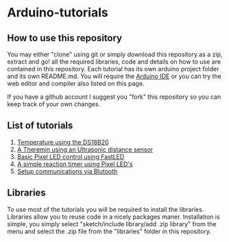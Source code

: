 # Arduino-tutorials

## How to use this repository

You may either "clone" using git or simply download this repository as a zip, extract and go! all the required libraries, code and details on how to use are contained in this repository. Each tutorial has its own arduino project folder and its own README.md. You will require the [Arduino IDE](https://www.arduino.cc/en/Main/Software) or you can try the web editor and compiler also listed on this page.

If you have a github account I suggest you "fork" this repository so you can keep track of your own changes.

## List of tutorials

1. [Temperature using the DS18B20](TemperatureDS18B20/README.md)
2. [A Theremin using an Ultrasonic distance sensor](UltrasonicTheremin/README.md)
3. [Basic Pixel LED control using FastLED](10xFastLed/README.md)
4. [A simple reaction timer using Pixel LED's](PixelLEDGame/README.md)
5. [Setup communications via Blutooth](BlutoothPairning/README.md)




## Libraries

To use most of the tutorials you will be required to install the libraries. Libraries allow you to reuse code in a nicely packages maner.
Installation is simple, you simply select "sketch/include library/add .zip library" from the menu and select the .zip file from the "libraries" folder in this repository.
